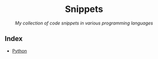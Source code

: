 <div align="center">
    <h1>Snippets</h1>
    <i>My collection of code snippets in various programming languages</i>
</div>

## Index

* [Python](Java/Java.md)
